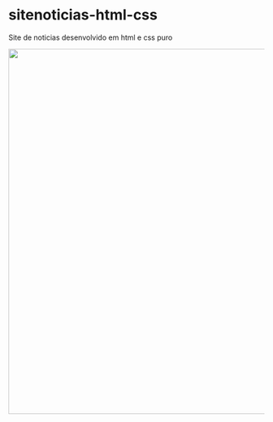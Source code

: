 # sitenoticias-html-css
Site de noticias desenvolvido em html e css puro

<img src="https://media-exp1.licdn.com/dms/image/C4D22AQFuBKxUsm03tw/feedshare-shrink_2048_1536/0/1614848786457?e=1617840000&v=beta&t=-5F_GA1SFrRoy1zNMlu5dWYQSAiTFgfJ-CyepBKIvYI" width="720">
